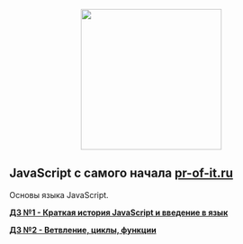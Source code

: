 <p align="center"><img src="http://pr-of-it.ru/public/courses/images/javascript-logo-whitebg.png" width="250"></p>

## JavaScript с самого начала [pr-of-it.ru](http://pr-of-it.ru/courses/js-1.html)
 Основы языка JavaScript.

**[ДЗ №1 - Краткая история JavaScript и введение в язык](https://github.com/skiphog/profit-js/blob/master/1.js)**

**[ДЗ №2 - Ветвление, циклы, функции](https://github.com/skiphog/profit-js/blob/master/2.js)**
